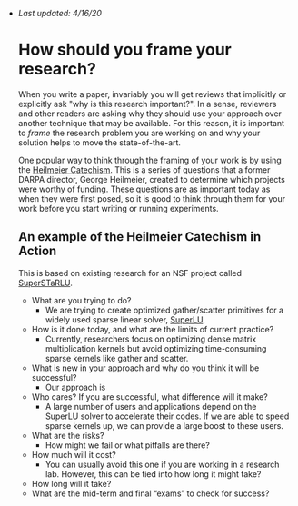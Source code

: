 * _Last updated: 4/16/20_

   # How should you frame your research?
   When you write a paper, invariably you will get reviews that implicitly or explicitly ask "why is this research important?". In a sense, reviewers and other readers are asking why they should use your approach over another technique that may be available. For this reason, it is important to _frame_ the research problem you are working on and why your solution helps to move the state-of-the-art. 

   One popular way to think through the framing of your work is by using the [Heilmeier Catechism](https://www.darpa.mil/work-with-us/heilmeier-catechism). This is a series of questions that a former DARPA director, George Heilmeier, created to determine which projects were worthy of funding. These questions are as important today as when they were first posed, so it is good to think through them for your work before you start writing or running experiments. 

   ## An example of the Heilmeier Catechism in Action
   This is based on existing research for an NSF project called [SuperSTaRLU](https://www.nsf.gov/awardsearch/showAward?AWD_ID=1710371&HistoricalAwards=false).

   * What are you trying to do? 
       * We are trying to create optimized gather/scatter primitives for a widely used sparse linear solver, [SuperLU](https://crd.lbl.gov/departments/applied-mathematics/scalable-solvers/research-areas/superlu-dist/).
   * How is it done today, and what are the limits of current practice?
       * Currently, researchers focus on optimizing dense matrix multiplication kernels but avoid optimizing time-consuming sparse kernels like gather and scatter. 
   * What is new in your approach and why do you think it will be successful?
       * Our approach is 
   * Who cares? If you are successful, what difference will it make?
      * A large number of users and applications depend on the SuperLU solver to accelerate their codes. If we are able to speed sparse kernels up, we can provide a large boost to these users. 
   * What are the risks?
      * How might we fail or what pitfalls are there?
   * How much will it cost?
      * You can usually avoid this one if you are working in a research lab. However, this can be tied into how long it might take?
   * How long will it take?
   * What are the mid-term and final “exams” to check for success?